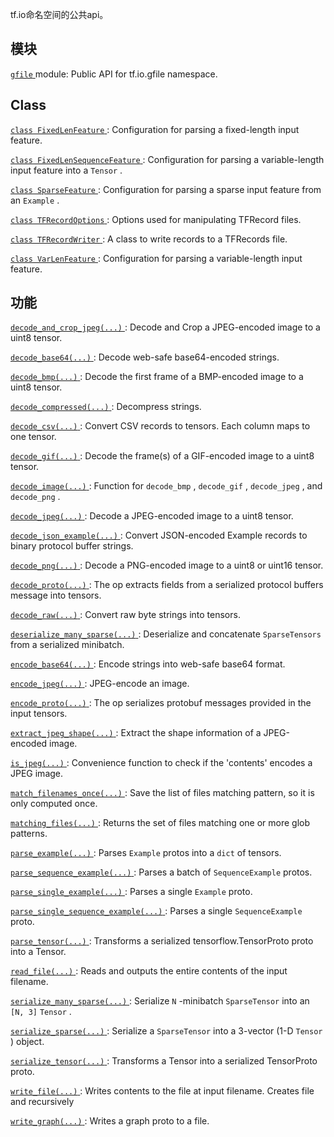 tf.io命名空间的公共api。

## 模块
[ `gfile` ](https://tensorflow.google.cn/api_docs/python/tf/compat/v2/io/gfile) module: Public API for tf.io.gfile namespace.

## Class 
[ `class FixedLenFeature` ](https://tensorflow.google.cn/api_docs/python/tf/io/FixedLenFeature): Configuration for parsing a fixed-length input feature.

[ `class FixedLenSequenceFeature` ](https://tensorflow.google.cn/api_docs/python/tf/io/FixedLenSequenceFeature): Configuration for parsing a variable-length input feature into a  `Tensor` .

[ `class SparseFeature` ](https://tensorflow.google.cn/api_docs/python/tf/io/SparseFeature): Configuration for parsing a sparse input feature from an  `Example` .

[ `class TFRecordOptions` ](https://tensorflow.google.cn/api_docs/python/tf/io/TFRecordOptions): Options used for manipulating TFRecord files.

[ `class TFRecordWriter` ](https://tensorflow.google.cn/api_docs/python/tf/io/TFRecordWriter): A class to write records to a TFRecords file.

[ `class VarLenFeature` ](https://tensorflow.google.cn/api_docs/python/tf/io/VarLenFeature): Configuration for parsing a variable-length input feature.

## 功能
[ `decode_and_crop_jpeg(...)` ](https://tensorflow.google.cn/api_docs/python/tf/io/decode_and_crop_jpeg): Decode and Crop a JPEG-encoded image to a uint8 tensor.

[ `decode_base64(...)` ](https://tensorflow.google.cn/api_docs/python/tf/io/decode_base64): Decode web-safe base64-encoded strings.

[ `decode_bmp(...)` ](https://tensorflow.google.cn/api_docs/python/tf/io/decode_bmp): Decode the first frame of a BMP-encoded image to a uint8 tensor.

[ `decode_compressed(...)` ](https://tensorflow.google.cn/api_docs/python/tf/io/decode_compressed): Decompress strings.

[ `decode_csv(...)` ](https://tensorflow.google.cn/api_docs/python/tf/io/decode_csv): Convert CSV records to tensors. Each column maps to one tensor.

[ `decode_gif(...)` ](https://tensorflow.google.cn/api_docs/python/tf/io/decode_gif): Decode the frame(s) of a GIF-encoded image to a uint8 tensor.

[ `decode_image(...)` ](https://tensorflow.google.cn/api_docs/python/tf/io/decode_image): Function for  `decode_bmp` ,  `decode_gif` ,  `decode_jpeg` , and  `decode_png` .

[ `decode_jpeg(...)` ](https://tensorflow.google.cn/api_docs/python/tf/io/decode_jpeg): Decode a JPEG-encoded image to a uint8 tensor.

[ `decode_json_example(...)` ](https://tensorflow.google.cn/api_docs/python/tf/io/decode_json_example): Convert JSON-encoded Example records to binary protocol buffer strings.

[ `decode_png(...)` ](https://tensorflow.google.cn/api_docs/python/tf/io/decode_png): Decode a PNG-encoded image to a uint8 or uint16 tensor.

[ `decode_proto(...)` ](https://tensorflow.google.cn/api_docs/python/tf/io/decode_proto): The op extracts fields from a serialized protocol buffers message into tensors.

[ `decode_raw(...)` ](https://tensorflow.google.cn/api_docs/python/tf/io/decode_raw): Convert raw byte strings into tensors.

[ `deserialize_many_sparse(...)` ](https://tensorflow.google.cn/api_docs/python/tf/io/deserialize_many_sparse): Deserialize and concatenate  `SparseTensors`  from a serialized minibatch.

[ `encode_base64(...)` ](https://tensorflow.google.cn/api_docs/python/tf/io/encode_base64): Encode strings into web-safe base64 format.

[ `encode_jpeg(...)` ](https://tensorflow.google.cn/api_docs/python/tf/io/encode_jpeg): JPEG-encode an image.

[ `encode_proto(...)` ](https://tensorflow.google.cn/api_docs/python/tf/io/encode_proto): The op serializes protobuf messages provided in the input tensors.

[ `extract_jpeg_shape(...)` ](https://tensorflow.google.cn/api_docs/python/tf/io/extract_jpeg_shape): Extract the shape information of a JPEG-encoded image.

[ `is_jpeg(...)` ](https://tensorflow.google.cn/api_docs/python/tf/io/is_jpeg): Convenience function to check if the 'contents' encodes a JPEG image.

[ `match_filenames_once(...)` ](https://tensorflow.google.cn/api_docs/python/tf/io/match_filenames_once): Save the list of files matching pattern, so it is only computed once.

[ `matching_files(...)` ](https://tensorflow.google.cn/api_docs/python/tf/io/matching_files): Returns the set of files matching one or more glob patterns.

[ `parse_example(...)` ](https://tensorflow.google.cn/api_docs/python/tf/io/parse_example): Parses  `Example`  protos into a  `dict`  of tensors.

[ `parse_sequence_example(...)` ](https://tensorflow.google.cn/api_docs/python/tf/io/parse_sequence_example): Parses a batch of  `SequenceExample`  protos.

[ `parse_single_example(...)` ](https://tensorflow.google.cn/api_docs/python/tf/io/parse_single_example): Parses a single  `Example`  proto.

[ `parse_single_sequence_example(...)` ](https://tensorflow.google.cn/api_docs/python/tf/io/parse_single_sequence_example): Parses a single  `SequenceExample`  proto.

[ `parse_tensor(...)` ](https://tensorflow.google.cn/api_docs/python/tf/io/parse_tensor): Transforms a serialized tensorflow.TensorProto proto into a Tensor.

[ `read_file(...)` ](https://tensorflow.google.cn/api_docs/python/tf/io/read_file): Reads and outputs the entire contents of the input filename.

[ `serialize_many_sparse(...)` ](https://tensorflow.google.cn/api_docs/python/tf/io/serialize_many_sparse): Serialize  `N` -minibatch  `SparseTensor`  into an  `[N, 3]`   `Tensor` .

[ `serialize_sparse(...)` ](https://tensorflow.google.cn/api_docs/python/tf/io/serialize_sparse): Serialize a  `SparseTensor`  into a 3-vector (1-D  `Tensor` ) object.

[ `serialize_tensor(...)` ](https://tensorflow.google.cn/api_docs/python/tf/io/serialize_tensor): Transforms a Tensor into a serialized TensorProto proto.

[ `write_file(...)` ](https://tensorflow.google.cn/api_docs/python/tf/io/write_file): Writes contents to the file at input filename. Creates file and recursively

[ `write_graph(...)` ](https://tensorflow.google.cn/api_docs/python/tf/io/write_graph): Writes a graph proto to a file.

